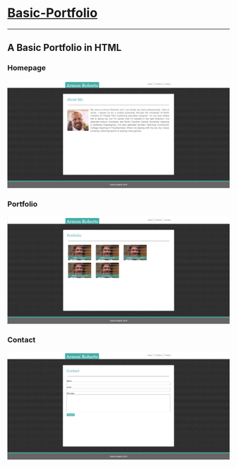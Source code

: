 # [Basic-Portfolio](https://armonkahil.github.io/Basic-Portfolio/index.html)
___
## A Basic Portfolio in HTML
### Homepage
![Home](assets/images/Cover.png)
### Portfolio 
![Portfolio](assets/images/portfolio.png)
### Contact
![Contact](assets/images/contact.png)